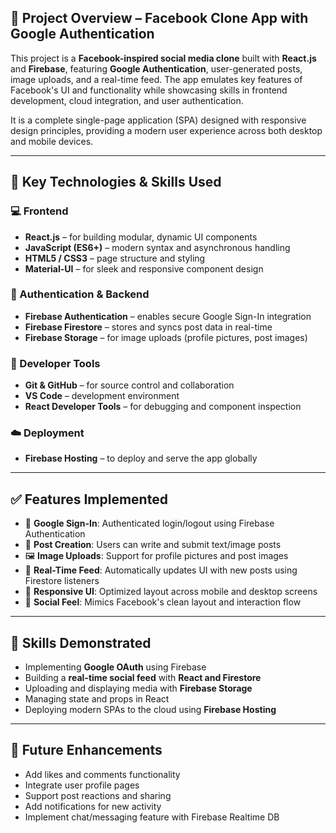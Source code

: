## 📘 Project Overview – Facebook Clone App with Google Authentication

This project is a **Facebook-inspired social media clone** built with **React.js** and **Firebase**, featuring **Google Authentication**, user-generated posts, image uploads, and a real-time feed. The app emulates key features of Facebook's UI and functionality while showcasing skills in frontend development, cloud integration, and user authentication.

It is a complete single-page application (SPA) designed with responsive design principles, providing a modern user experience across both desktop and mobile devices.

---

## 🧠 Key Technologies & Skills Used

### 💻 Frontend
- **React.js** – for building modular, dynamic UI components
- **JavaScript (ES6+)** – modern syntax and asynchronous handling
- **HTML5 / CSS3** – page structure and styling
- **Material-UI** – for sleek and responsive component design

### 🔐 Authentication & Backend
- **Firebase Authentication** – enables secure Google Sign-In integration
- **Firebase Firestore** – stores and syncs post data in real-time
- **Firebase Storage** – for image uploads (profile pictures, post images)

### 🧰 Developer Tools
- **Git & GitHub** – for source control and collaboration
- **VS Code** – development environment
- **React Developer Tools** – for debugging and component inspection

### ☁️ Deployment
- **Firebase Hosting** – to deploy and serve the app globally

---

## ✅ Features Implemented
- 🔐 **Google Sign-In**: Authenticated login/logout using Firebase Authentication
- 📝 **Post Creation**: Users can write and submit text/image posts
- 🖼️ **Image Uploads**: Support for profile pictures and post images
- 🔄 **Real-Time Feed**: Automatically updates UI with new posts using Firestore listeners
- 📱 **Responsive UI**: Optimized layout across mobile and desktop screens
- 💬 **Social Feel**: Mimics Facebook's clean layout and interaction flow

---

## 🚀 Skills Demonstrated
- Implementing **Google OAuth** using Firebase
- Building a **real-time social feed** with **React and Firestore**
- Uploading and displaying media with **Firebase Storage**
- Managing state and props in React
- Deploying modern SPAs to the cloud using **Firebase Hosting**

---

## 🔮 Future Enhancements
- Add likes and comments functionality
- Integrate user profile pages
- Support post reactions and sharing
- Add notifications for new activity
- Implement chat/messaging feature with Firebase Realtime DB


